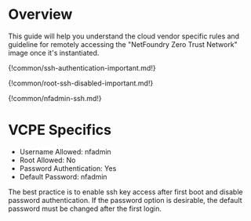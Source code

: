 # Overview

  This guide will help you understand the cloud vendor specific rules and guideline for remotely accessing
  the "NetFoundry Zero Trust Network" image once it's instantiated.

{!common/ssh-authentication-important.md!}

{!common/root-ssh-disabled-important.md!}

{!common/nfadmin-ssh.md!}

# VCPE Specifics

* Username Allowed: nfadmin
* Root Allowed: No
* Password Authentication: Yes
* Default Password: nfadmin

The best practice is to enable ssh key access after first boot and disable password authentication. If the password option is desirable, the default password must be changed after the first login.  

